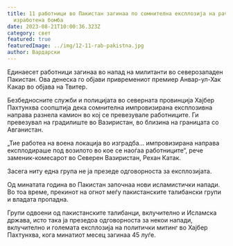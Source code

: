 ```yaml
---
title: 11 работници во Пакистан загинаа по сомнителна експлозија на рачно
  изработена бомба
date: 2023-08-21T10:00:36.323Z
category: свет
featured: true
featuredImage: ../img/12-11-rab-pakistna.jpg
author: Вардарски
---
```

Единаесет работници загинаа во напад на милитанти во северозападен Пакистан. Ова денеска го објави привремениот премиер Анвар-ул-Хак Какар во објава на Твитер.

Безбедносните служби и полицијата во северната провинција Хајбер Пахтунхва соопштија дека сомнителна импровизирана експлозивна направа разнела камион во кој се превезувале работниците. Ги превезувал на градилиште во Вазиристан, во близина на границата со Авганистан.

„Тие работеа на воена локација во изградба... импровизирана направа експлодираше под возилото во кое се наоѓаа работниците“, рече заменик-комесарот во Северен Вазиристан, Рехан Катак.

Засега ниту една група не ја презеде одговорноста за експлозијата.

Од минатата година во Пакистан започнаа нови исламистички напади. Во тоа време, прекинот на огнот меѓу пакистанските талибански групи и владата пропадна.

Групи одвоени од пакистанските талибанци, вклучително и Исламска држава, исто така ја презедоа одговорноста за некои напади, вклучително и големата експлозија на политички митинг во Хајбер Пахтунхва, кога минатиот месец загинаа 45 луѓе.